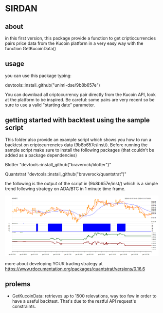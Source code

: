 # SIRDAN  


## about

in this first version, this package provide a function to get criptiocurrencies pairs price data from the Kucoin platform in  a very easy way with the function GetKucoinData()


## usage

you can use this package typing:

devtools::install_github("unimi-dse/9b8b657e")

You can download all criptocurrency pair directly from the Kucoin API, look at the platform to be inspired. Be careful: some pairs are very recent so be sure to use a valid "starting date" parameter.


## getting started with backtest using the sample script

This folder also  provide an example script which shows you how to run a backtest on criptocurrencies data (9b8b657e/inst/).
Before running the sample script make sure to install the following packages (that couldn't be added as a package dependencies)

Blotter
"devtools::install_github("braverock/blotter")"

Quantstrat
"devtools::install_github("braverock/quantstrat")"

the following is the output of the script in (9b8b657e/inst/) which is a simple trend following strategy on ADA/BTC in 1 minute time frame.

![What is this](img/sample1.png)

more about developing YOUR trading strategy at https://www.rdocumentation.org/packages/quantstrat/versions/0.16.6


## prolems

- GetKucoinData: retrieves up to 1500 relevations, way too few in order to have a useful backtest. That's due to the restful API request's constraints.
